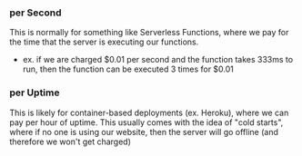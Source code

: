 
### per Second
This is normally for something like Serverless Functions, where we pay for the time that the server is executing our functions. 
- ex. if we are charged $0.01 per second and the function takes 333ms to run, then the function can be executed 3 times for $0.01

### per Uptime
This is likely for container-based deployments (ex. Heroku), where we can pay per hour of uptime. This usually comes with the idea of "cold starts", where if no one is using our website, then the server will go offline (and therefore we won't get charged)